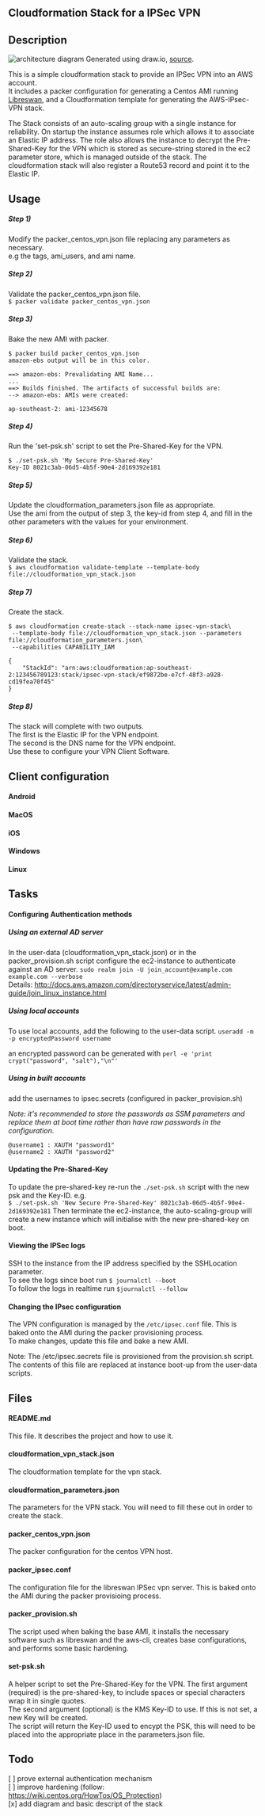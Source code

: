 ## Cloudformation Stack for a IPSec VPN

## Description
![architecture diagram](https://raw.githubusercontent.com/cevoaustralia/aws-ipsec-vpn/master/aws-ipsec-vpn.svg "architecture diagram")
Generated using draw.io, [source](./aws-ipsec-vpn.io).

This is a simple cloudformation stack to provide an IPSec VPN into an AWS account.  
It includes a packer configuration for generating a Centos AMI running [Libreswan](https://libreswan.org/), and a Cloudformation template for generating the AWS-IPsec-VPN stack.  

The Stack consists of an auto-scaling group with a single instance for reliability. On startup the instance assumes role which allows it to associate an Elastic IP address. The role also allows the instance to decrypt the Pre-Shared-Key for the VPN which is stored as secure-string stored in the ec2 parameter store, which is managed outside of the stack. The cloudformation stack will also register a Route53 record and point it to the Elastic IP.

## Usage

##### Step 1)
Modify the packer_centos_vpn.json file replacing any parameters as necessary.  
e.g the tags, ami_users, and ami name.

##### Step 2)
Validate the packer_centos_vpn.json file.  
`$ packer validate packer_centos_vpn.json`

##### Step 3)
Bake the new AMI with packer.  
```
$ packer build packer_centos_vpn.json
amazon-ebs output will be in this color.

==> amazon-ebs: Prevalidating AMI Name...
...
==> Builds finished. The artifacts of successful builds are:
--> amazon-ebs: AMIs were created:

ap-southeast-2: ami-12345678
```

##### Step 4)
Run the 'set-psk.sh' script to set the Pre-Shared-Key for the VPN.  
```
$ ./set-psk.sh 'My Secure Pre-Shared-Key'
Key-ID 8021c3ab-06d5-4b5f-90e4-2d169392e181
```

##### Step 5)
Update the cloudformation_parameters.json file as appropriate.  
Use the ami from the output of step 3, the key-id from step 4, and fill in the other parameters with the values for your environment.

##### Step 6)
Validate the stack.  
`$ aws cloudformation validate-template --template-body file://cloudformation_vpn_stack.json`

##### Step 7)
Create the stack.
```
$ aws cloudformation create-stack --stack-name ipsec-vpn-stack\
 --template-body file://cloudformation_vpn_stack.json --parameters file://cloudformation_parameters.json\
 --capabilities CAPABILITY_IAM

{
    "StackId": "arn:aws:cloudformation:ap-southeast-2:123456789123:stack/ipsec-vpn-stack/ef9872be-e7cf-48f3-a928-cd19fea70f45"
}
```

##### Step 8)
The stack will complete with two outputs.  
The first is the Elastic IP for the VPN endpoint.  
The second is the DNS name for the VPN endpoint.  
Use these to configure your VPN Client Software.

## Client configuration

#### Android

#### MacOS

#### iOS

#### Windows

#### Linux

## Tasks

#### Configuring Authentication methods
##### Using an external AD server
In the user-data (cloudformation_vpn_stack.json) or in the packer_provision.sh script configure the ec2-instance to authenticate against an AD server.
`sudo realm join -U join_account@example.com example.com --verbose`  
Details: http://docs.aws.amazon.com/directoryservice/latest/admin-guide/join_linux_instance.html

##### Using local accounts
To use local accounts, add the following to the user-data script.
`useradd -m -p encryptedPassword username`

an encrypted password can be generated with
`perl -e 'print crypt("password", "salt"),"\n"'`

##### Using in built accounts
add the usernames to ipsec.secrets (configured in packer_provision.sh)

_Note: it's recommended to store the passwords as SSM parameters and replace them at boot time rather than have raw passwords in the configuration._
```
@username1 : XAUTH "password1"
@username2 : XAUTH "password2"
```

#### Updating the Pre-Shared-Key
To update the pre-shared-key re-run the `./set-psk.sh` script with the new psk and the Key-ID. e.g.  
`$ ./set-psk.sh 'New Secure Pre-Shared-Key' 8021c3ab-06d5-4b5f-90e4-2d169392e181`
Then terminate the ec2-instance, the auto-scaling-group will create a new instance which will initialise with the new pre-shared-key on boot.

#### Viewing the IPSec logs
SSH to the instance from the IP address specified by the SSHLocation parameter.  
To see the logs since boot run `$ journalctl --boot`  
To follow the logs in realtime run `$journalctl --follow`

#### Changing the IPsec configuration
The VPN configuration is managed by the `/etc/ipsec.conf` file. This is baked onto the AMI during the packer provisioning process.  
To make changes, update this file and bake a new AMI.

Note: The /etc/ipsec.secrets file is provisioned from the provision.sh script. The contents of this file are replaced at instance boot-up from the user-data scripts.

## Files

#### README.md
This file. It describes the project and how to use it.

#### cloudformation_vpn_stack.json
The cloudformation template for the vpn stack.

#### cloudformation_parameters.json
The parameters for the VPN stack. You will need to fill these out in order to create the stack.

#### packer_centos_vpn.json
The packer configuration for the centos VPN host.

#### packer_ipsec.conf
The configuration file for the libreswan IPSec vpn server. This is baked onto the AMI during the packer provisioing process.

#### packer_provision.sh
The script used when baking the base AMI, it installs the necessary software such as libreswan and the aws-cli, creates base configurations, and performs some basic hardening.

#### set-psk.sh
A helper script to set the Pre-Shared-Key for the VPN. The first argument (required) is the pre-shared-key, to include spaces or special characters wrap it in single quotes.  
The second argument (optional) is the KMS Key-ID to use. If this is not set, a new Key will be created.  
The script will return the Key-ID used to encypt the PSK, this will need to be placed into the appropriate place in the parameters.json file.

## Todo

[ ] prove external authentication mechanism  
[ ] improve hardening (follow: https://wiki.centos.org/HowTos/OS_Protection)  
[x] add diagram and basic descript of the stack
